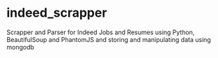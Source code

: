 # indeed_scrapper
Scrapper and Parser for Indeed Jobs and Resumes using Python, BeautifulSoup and PhantomJS and storing and manipulating data using mongodb
